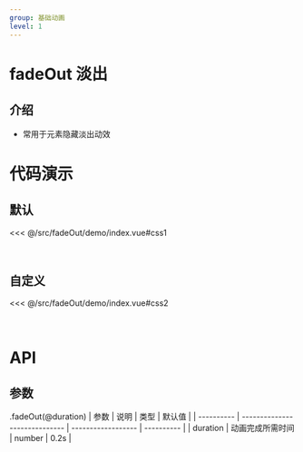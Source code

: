 ```yaml
---
group: 基础动画
level: 1
---
```


# fadeOut 淡出

## 介绍
* 常用于元素隐藏淡出动效

# 代码演示

## 默认

<<< @/src/fadeOut/demo/index.vue#css1

<br />

## 自定义

<<< @/src/fadeOut/demo/index.vue#css2

<br />

# API

## 参数
.fadeOut(@duration)
| 参数       | 说明                          | 类型               | 默认值     |
| ---------- | ----------------------------- | ------------------ | ---------- |
| duration       | 动画完成所需时间                 | number           | 0.2s  |
<br />